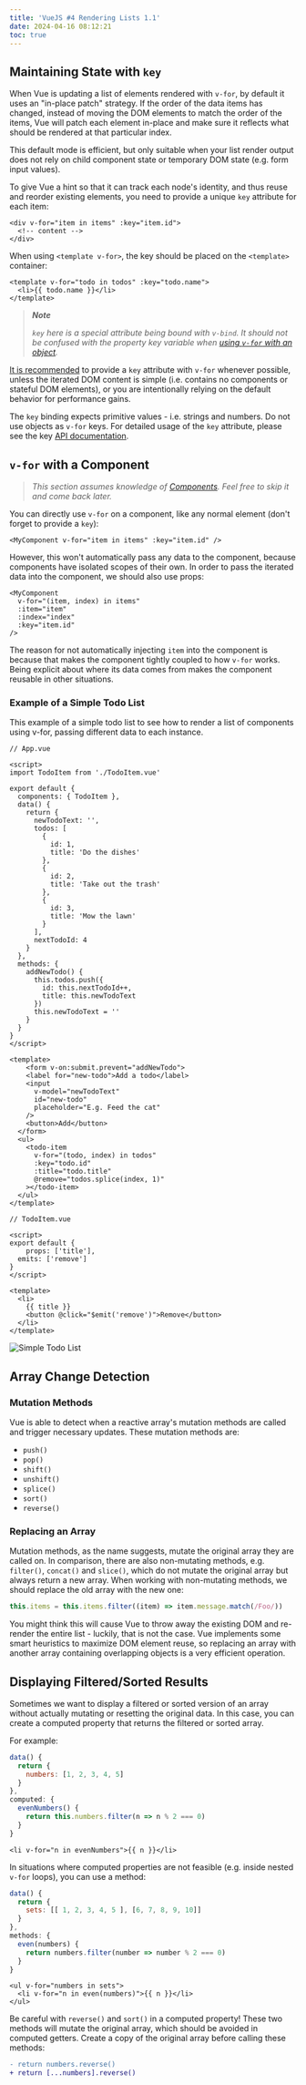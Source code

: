 ```yaml
---
title: 'VueJS #4 Rendering Lists 1.1'
date: 2024-04-16 08:12:21
toc: true
---
```


## Maintaining State with `key`
​When Vue is updating a list of elements rendered with `v-for`, by default it uses an "in-place patch" strategy. If the order of the data items has changed, instead of moving the DOM elements to match the order of the items, Vue will patch each element in-place and make sure it reflects what should be rendered at that particular index.

This default mode is efficient, but only suitable when your list render output does not rely on child component state or temporary DOM state (e.g. form input values).

To give Vue a hint so that it can track each node's identity, and thus reuse and reorder existing elements, you need to provide a unique `key` attribute for each item:

```vue
<div v-for="item in items" :key="item.id">
  <!-- content -->
</div>
```

When using `<template v-for>`, the key should be placed on the `<template>` container:

```vue
<template v-for="todo in todos" :key="todo.name">
  <li>{{ todo.name }}</li>
</template>
```

> **_Note_**
>
> _`key` here is a special attribute being bound with `v-bind`. It should not be confused with the property key variable when [using `v-for` with an object](https://vuejs.org/guide/essentials/list.html#v-for-with-an-object)._

[It is recommended](https://vuejs.org/style-guide/rules-essential#use-keyed-v-for) to provide a `key` attribute with `v-for` whenever possible, unless the iterated DOM content is simple (i.e. contains no components or stateful DOM elements), or you are intentionally relying on the default behavior for performance gains.

The `key` binding expects primitive values - i.e. strings and numbers. Do not use objects as `v-for` keys. For detailed usage of the `key` attribute, please see the key [API documentation](https://vuejs.org/api/built-in-special-attributes#key).

## `v-for` with a Component

> _This section assumes knowledge of [Components](https://vuejs.org/guide/essentials/component-basics). Feel free to skip it and come back later._

You can directly use `v-for` on a component, like any normal element (don't forget to provide a `key`):

```vue
<MyComponent v-for="item in items" :key="item.id" />
```

However, this won't automatically pass any data to the component, because components have isolated scopes of their own. In order to pass the iterated data into the component, we should also use props:

```vue
<MyComponent
  v-for="(item, index) in items"
  :item="item"
  :index="index"
  :key="item.id"
/>
```

The reason for not automatically injecting `item` into the component is because that makes the component tightly coupled to how `v-for` works. Being explicit about where its data comes from makes the component reusable in other situations.
​
### Example of a Simple Todo List
This example of a simple todo list to see how to render a list of components using v-for, passing different data to each instance.

```vue
// App.vue

<script>
import TodoItem from './TodoItem.vue'
  
export default {
  components: { TodoItem },
  data() {
    return {
      newTodoText: '',
      todos: [
        {
          id: 1,
          title: 'Do the dishes'
        },
        {
          id: 2,
          title: 'Take out the trash'
        },
        {
          id: 3,
          title: 'Mow the lawn'
        }
      ],
      nextTodoId: 4
    }
  },
  methods: {
    addNewTodo() {
      this.todos.push({
        id: this.nextTodoId++,
        title: this.newTodoText
      })
      this.newTodoText = ''
    }
  }
}
</script>

<template>
	<form v-on:submit.prevent="addNewTodo">
    <label for="new-todo">Add a todo</label>
    <input
      v-model="newTodoText"
      id="new-todo"
      placeholder="E.g. Feed the cat"
    />
    <button>Add</button>
  </form>
  <ul>
    <todo-item
      v-for="(todo, index) in todos"
      :key="todo.id"
      :title="todo.title"
      @remove="todos.splice(index, 1)"
    ></todo-item>
  </ul>
</template>
```

```vue
// TodoItem.vue

<script>
export default {
	props: ['title'],
  emits: ['remove']
}
</script>

<template>
  <li>
    {{ title }}
    <button @click="$emit('remove')">Remove</button>
  </li>
</template>
```

![Simple Todo List](https://i.imgur.com/aI6sJWG.png)

## Array Change Detection
### Mutation Methods
​Vue is able to detect when a reactive array's mutation methods are called and trigger necessary updates. These mutation methods are:

- `push()`
- `pop()`
- `shift()`
- `unshift()`
- `splice()`
- `sort()`
- `reverse()`

### Replacing an Array
​Mutation methods, as the name suggests, mutate the original array they are called on. In comparison, there are also non-mutating methods, e.g. `filter()`, `concat()` and `slice()`, which do not mutate the original array but always return a new array. When working with non-mutating methods, we should replace the old array with the new one:

```js
this.items = this.items.filter((item) => item.message.match(/Foo/))
```

You might think this will cause Vue to throw away the existing DOM and re-render the entire list - luckily, that is not the case. Vue implements some smart heuristics to maximize DOM element reuse, so replacing an array with another array containing overlapping objects is a very efficient operation.

## Displaying Filtered/Sorted Results
​Sometimes we want to display a filtered or sorted version of an array without actually mutating or resetting the original data. In this case, you can create a computed property that returns the filtered or sorted array.

For example:

```js
data() {
  return {
    numbers: [1, 2, 3, 4, 5]
  }
},
computed: {
  evenNumbers() {
    return this.numbers.filter(n => n % 2 === 0)
  }
}
```

```vue
<li v-for="n in evenNumbers">{{ n }}</li>
```

In situations where computed properties are not feasible (e.g. inside nested `v-for` loops), you can use a method:

```js
data() {
  return {
    sets: [[ 1, 2, 3, 4, 5 ], [6, 7, 8, 9, 10]]
  }
},
methods: {
  even(numbers) {
    return numbers.filter(number => number % 2 === 0)
  }
}
```

```vue
<ul v-for="numbers in sets">
  <li v-for="n in even(numbers)">{{ n }}</li>
</ul>
```

Be careful with `reverse()` and `sort()` in a computed property! These two methods will mutate the original array, which should be avoided in computed getters. Create a copy of the original array before calling these methods:

```diff
- return numbers.reverse()
+ return [...numbers].reverse()
```